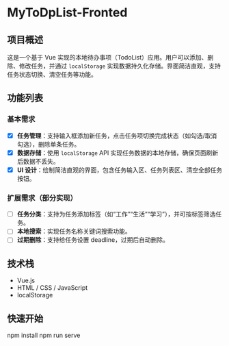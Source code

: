 # MyToDpList-Fronted
## 项目概述
这是一个基于 Vue 实现的本地待办事项（TodoList）应用。用户可以添加、删除、修改任务，并通过 `localStorage` 实现数据持久化存储。界面简洁直观，支持任务状态切换、清空任务等功能。
## 功能列表

### 基本需求
- [x] **任务管理**：支持输入框添加新任务，点击任务项切换完成状态（如勾选/取消勾选），删除单条任务。
- [x] **数据存储**：使用 `localStorage` API 实现任务数据的本地存储，确保页面刷新后数据不丢失。
- [x] **UI 设计**：绘制简洁直观的界面，包含任务输入区、任务列表区、清空全部任务按钮。

### 扩展需求（部分实现）
- [ ] **任务分类**：支持为任务添加标签（如“工作”“生活”“学习”），并可按标签筛选任务。
- [ ] **本地搜索**：实现任务名称关键词搜索功能。
- [ ] **过期删除**：支持给任务设置 deadline，过期后自动删除。

## 技术栈
- Vue.js
- HTML / CSS / JavaScript
- localStorage

## 快速开始

npm install
npm run serve
